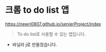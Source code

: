 # 크롬 to do list 앱 

https://newri0807.github.io/senierProject/index

> To do list로 사용할 수 있는 앱입니다.
- 바닐라 j로 만들었습니다. 


